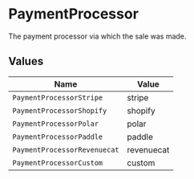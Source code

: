 # PaymentProcessor

The payment processor via which the sale was made.


## Values

| Name                         | Value                        |
| ---------------------------- | ---------------------------- |
| `PaymentProcessorStripe`     | stripe                       |
| `PaymentProcessorShopify`    | shopify                      |
| `PaymentProcessorPolar`      | polar                        |
| `PaymentProcessorPaddle`     | paddle                       |
| `PaymentProcessorRevenuecat` | revenuecat                   |
| `PaymentProcessorCustom`     | custom                       |